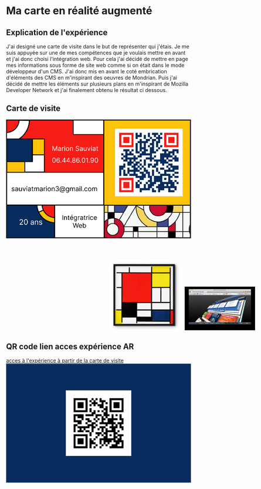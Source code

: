 # Ma carte en réalité augmenté

## Explication de l'expérience

J'ai designé une carte de visite dans le but de représenter qui j'étais. Je me suis appuyée sur une de mes compétences que je voulais mettre en avant et j'ai donc choisi l'intégration web. Pour cela j'ai décidé de mettre en page mes informations sous forme de site web comme si on était dans le mode développeur d'un CMS. J'ai donc mis en avant le coté embrication d'éléments des CMS en m'inspirant des oeuvres de Mondrian. Puis j'ai décidé de mettre les éléments sur plusieurs plans en m'inspirant de Mozilla Developer Network et j'ai finalement obtenu le résultat ci dessous.

## Carte de visite

![Carte recto](assets/card/carte-recto.png "Carte recto")

<div style=" gap:5em; margin-top:4em; text-align:center; width:100vw">
  <img src="assets/card/mondrian.png" alt="Mondrian" title="Mondrian" style="width: 20%; margin-right: 5px;">
  <img src="assets/card/mozilla.png" alt="Mozilla" title="Mozilla" style="width: 20%; margin-left: 5px;">
</div>

## QR code lien acces expérience AR

[acces à l'expérience à partir de la carte de visite](https://marionsauviat.github.io/aframecard/ "Titre")  
![Carte verso](assets/card/carte-verso.png "Carte verso")
